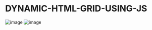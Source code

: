 # DYNAMIC-HTML-GRID-USING-JS
![image](https://user-images.githubusercontent.com/109234037/185773784-25d8b634-3879-4647-94bf-58fd10fe6b34.png)
![image](https://user-images.githubusercontent.com/109234037/185773787-91d6399e-d7b6-448c-8c9b-de217ed27128.png)
